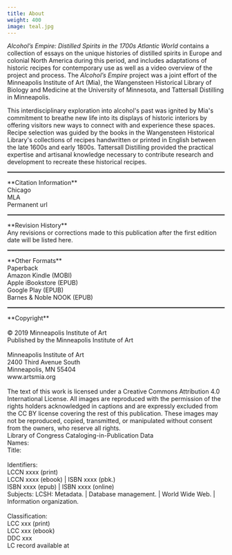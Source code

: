 ```yaml
---
title: About
weight: 400
image: teal.jpg
---
```


*Alcohol’s Empire: Distilled Spirits in the 1700s Atlantic World* contains a collection of essays on the unique histories of distilled spirits in Europe and colonial North America during this period, and includes adaptations of historic recipes for contemporary use as well as a video overview of the project and process.  The *Alcohol’s Empire* project was a joint effort of the Minneapolis Institute of Art (Mia), the Wangensteen Historical Library of Biology and Medicine at the University of Minnesota, and Tattersall Distilling in Minneapolis.

This interdisciplinary exploration into alcohol's past was ignited by Mia's commitment to breathe new life into its displays of historic interiors by offering visitors new ways to connect with and experience these spaces. Recipe selection was guided by the books in the Wangensteen Historical Library's collections of recipes handwritten or printed in English between the late 1600s and early 1800s. Tattersall Distilling provided the practical expertise and artisanal knowledge necessary to contribute research and development to recreate these historical recipes.
<br>
<hr style="border: .25px solid gray;" />
**Citation Information**<br>
Chicago
<br>
MLA
<br>
Permanent url
<br>
<hr style="border: .25px solid gray;" />
**Revision History**
<br>Any revisions or corrections made to this publication after the first edition date will be listed here.
<br>
<hr style="border: .25px solid gray;" />
**Other Formats**<br>
Paperback
<br>
Amazon Kindle (MOBI)
<br>
Apple iBookstore (EPUB)
<br>
Google Play (EPUB)
<br>
Barnes & Noble NOOK (EPUB)
<br>
<hr style="border: .25px solid gray;" />
**Copyright**
<br>
<br>
© 2019 Minneapolis Institute of Art
<br>
Published by the Minneapolis Institute of Art
<br>
<br>
Minneapolis Institute of Art
<br>
2400 Third Avenue South<br>
Minneapolis, MN 55404
<br>
www.artsmia.org
<br>
<br>
The text of this work is licensed under a Creative Commons Attribution 4.0 International License. All images are reproduced with the permission of the rights holders acknowledged in captions and are expressly excluded from the CC BY license covering the rest of this publication. These images may not be reproduced, copied, transmitted, or manipulated without consent from the owners, who reserve all rights.


<br>
Library of Congress Cataloging-in-Publication Data
<br>
Names:
<br>
Title:
<br>
<br>
Identifiers:
<br>
LCCN xxxx (print)
<br>
LCCN xxxx (ebook) | ISBN xxxx (pbk.)
<br>
ISBN xxxx (epub) | ISBN xxxx (online)
<br>
Subjects: LCSH: Metadata. | Database management. | World Wide Web. | Information organization.
<br>
<br>
Classification:
<br>
LCC xxx (print)
<br>
LCC xxx (ebook)
<br>
DDC xxx
<br>
LC record available at
